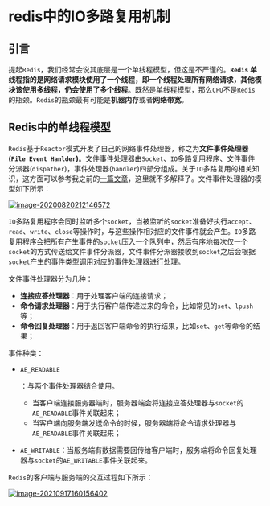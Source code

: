 # redis中的IO多路复用机制

## 引言

提起`Redis`，我们经常会说其底层是一个单线程模型，但这是不严谨的。**`Redis` 单线程指的是网络请求模块使用了一个线程，即一个线程处理所有网络请求，其他模块该使用多线程，仍会使用了多个线程**。既然是单线程模型，那么`CPU`不是`Redis`的瓶颈。`Redis`的瓶颈最有可能是**机器内存**或者**网络带宽**。

## Redis中的单线程模型

`Redis`基于`Reactor`模式开发了自己的网络事件处理器，称之为**文件事件处理器(`File Event Hanlder`)**。文件事件处理器由`Socket`、`IO`多路复用程序、文件事件分派器(`dispather`)，事件处理器(`handler`)四部分组成。关于`IO`多路复用的相关知识，这方面可以参考我之前的[一篇文章](https://www.cnblogs.com/reecelin/p/13537734.html)，这里就不多解释了。文件事件处理器的模型如下所示：

[![image-20200820212146572](https://gitee.com/workingonescape/typora_images/raw/master/image-20200820212146572.png)](https://gitee.com/workingonescape/typora_images/raw/master/image-20200820212146572.png)

`IO`多路复用程序会同时监听多个`socket`，当被监听的`socket`准备好执行`accept`、`read`、`write`、`close`等操作时，与这些操作相对应的文件事件就会产生。`IO`多路复用程序会把所有产生事件的`socket`压入一个队列中，然后有序地每次仅一个`socket`的方式传送给文件事件分派器，文件事件分派器接收到`socket`之后会根据`socket`产生的事件类型调用对应的事件处理器进行处理。

文件事件处理器分为几种：

- **连接应答处理器**：用于处理客户端的连接请求；
- **命令请求处理器**：用于执行客户端传递过来的命令，比如常见的`set`、`lpush`等；
- **命令回复处理器**：用于返回客户端命令的执行结果，比如`set`、`get`等命令的结果；

事件种类：

- `AE_READABLE`

  ：与两个事件处理器结合使用。

  - 当客户端连接服务器端时，服务器端会将连接应答处理器与`socket`的`AE_READABLE`事件关联起来；
  - 当客户端向服务端发送命令的时候，服务器端将命令请求处理器与`AE_READABLE`事件关联起来；

- `AE_WRITABLE`：当服务端有数据需要回传给客户端时，服务端将命令回复处理器与`socket`的`AE_WRITABLE`事件关联起来。

`Redis`的客户端与服务端的交互过程如下所示：

[![image-20210917160156402](https://gitee.com/workingonescape/typora_images/raw/master/image-20210917160156402.png)](https://gitee.com/workingonescape/typora_images/raw/master/image-20210917160156402.png)

